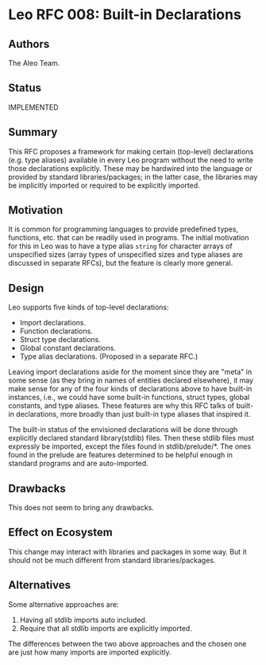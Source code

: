 # Leo RFC 008: Built-in Declarations

## Authors

The Aleo Team.

## Status

IMPLEMENTED

## Summary

This RFC proposes a framework for making certain (top-level) declarations (e.g. type aliases) available in every Leo program without the need to write those declarations explicitly. These may be hardwired into the language or provided by standard libraries/packages; in the latter case, the libraries may be implicitly imported or required to be explicitly imported.

## Motivation

It is common for programming languages to provide predefined types, functions, etc.
that can be readily used in programs. The initial motivation for this in Leo was to have a type alias `string` for character arrays of unspecified sizes (array types of unspecified sizes and type aliases are discussed in separate RFCs), but the feature is clearly more general.

## Design

Leo supports five kinds of top-level declarations:

- Import declarations.
- Function declarations.
- Struct type declarations.
- Global constant declarations.
- Type alias declarations. (Proposed in a separate RFC.)

Leaving import declarations aside for the moment since they are "meta" in some sense
(as they bring in names of entities declared elsewhere),
it may make sense for any of the four kinds of declarations above to have built-in instances, i.e., we could have some built-in functions, struct types, global constants, and type aliases. These features are why this RFC talks of built-in declarations, more broadly than just built-in type aliases that inspired it.

The built-in status of the envisioned declarations will be done through explicitly declared standard library(stdlib) files. Then these stdlib files must expressly be imported, except the files found in stdlib/prelude/*. The ones found in the prelude are features determined to be helpful enough in standard programs and are auto-imported.

## Drawbacks

This does not seem to bring any drawbacks.

## Effect on Ecosystem

This change may interact with libraries and packages in some way.
But it should not be much different from standard libraries/packages.

## Alternatives

Some alternative approaches are:

1. Having all stdlib imports auto included.
2. Require that all stdlib imports are explicitly imported.

The differences between the two above approaches and the chosen one are just how many imports are imported explicitly.
